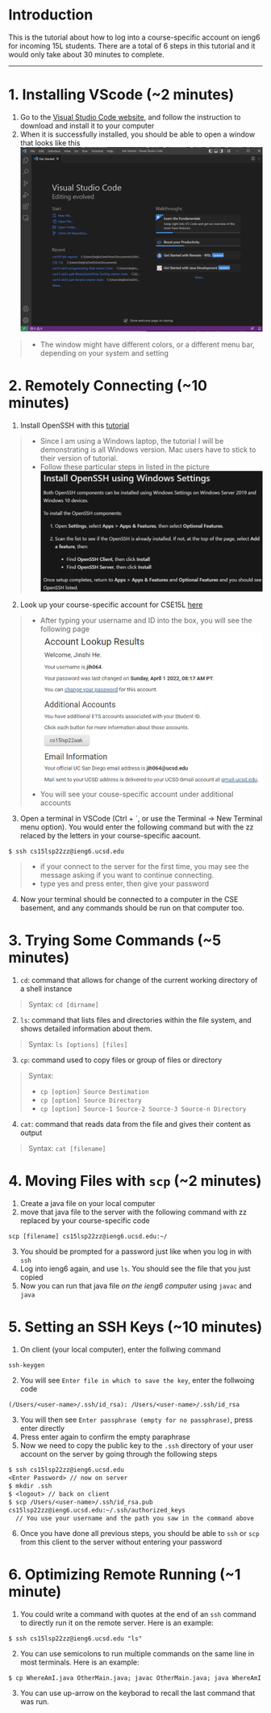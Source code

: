 # Introduction
This is the tutorial about how to log into a course-specific account on ieng6 for incoming 15L students. There are a total of 6 steps in this tutorial and it would only take about 30 minutes to complete.

---

# 1. Installing VScode (~2 minutes)
1. Go to the [Visual Studio Code website](https://code.visualstudio.com/), and follow the instruction to download and install it to your computer
2. When it is successfully installed, you should be able to open a window that looks like this
![Image](image\1.1.png)
> * The window might have different colors, or a different menu bar, depending on your system and setting

# 2. Remotely Connecting (~10 minutes)
1. Install OpenSSH with this [tutorial](https://docs.microsoft.com/en-us/windows-server/administration/openssh/openssh_install_firstuse)
> * Since I am using a Windows laptop, the tutorial I will be demonstrating is all Windows version. Mac users have to stick to their version of tutorial.
> * Follow these particular steps in listed in the picture
> ![image](image\2.1.png)
2. Look up your course-specific account for CSE15L [here](https://sdacs.ucsd.edu/~icc/index.php)
> * After typing your username and ID into the box, you will see the following page
> ![image](image\2.2.png)
> * You will see your couse-specific account under additional accounts
3. Open a terminal in VSCode (Ctrl + `, or use the Terminal -> New Terminal menu option). You would enter the following command but with the zz relaced by the letters in your course-specific aacount. 
```
$ ssh cs15lsp22zz@ieng6.ucsd.edu
```
> * if your connect to the server for the first time, you may see the message asking if you want to continue connecting.
> * type yes and press enter, then give your password
4. Now your terminal should be connected to a computer in the CSE basement, and any commands should be run on that computer too. 

# 3. Trying Some Commands (~5 minutes)
1. `cd`: command that allows for change of the current working directory of a shell instance
> Syntax: `cd [dirname]`
2. `ls`: command that lists files and directories within the file system, and shows detailed information about them.
> Syntax: `ls [options] [files]`
3. `cp`: command used to copy files or group of files or directory
> Syntax:
> * `cp [option] Source Destimation`
> * `cp [option] Source Directory`
> * `cp [option] Source-1 Source-2 Source-3 Source-n Directory`
4. `cat`: command that reads data from the file and gives their content as output
> Syntax: `cat [filename]`

# 4. Moving Files with `scp` (~2 minutes)
1. Create a java file on your local computer
2. move that java file to the server with the following command with zz replaced by your course-specific code
```
scp [filename] cs15lsp22zz@ieng6.ucsd.edu:~/
```
3. You should be prompted for a password just like when you log in with `ssh`
4. Log into ieng6 again, and use `ls`. You should see the file that you just copied
5. Now you can run that java file *on the ieng6 computer* using `javac` and `java`

# 5. Setting an SSH Keys (~10 minutes)
1. On client (your local computer), enter the follwing command 
```
ssh-keygen
```
2. You will see `Enter file in which to save the key`, enter the follwoing code
```
(/Users/<user-name>/.ssh/id_rsa): /Users/<user-name>/.ssh/id_rsa
```
3. You will then see `Enter passphrase (empty for no passphrase)`, press enter directly
4. Press enter again to confirm the empty paraphrase
5. Now we need to copy the public key to the `.ssh` directory of your user account on the server by going through the following steps
```
$ ssh cs15lsp22zz@ieng6.ucsd.edu
<Enter Password> // now on server
$ mkdir .ssh
$ <logout> // back on client
$ scp /Users/<user-name>/.ssh/id_rsa.pub cs15lsp22zz@ieng6.ucsd.edu:~/.ssh/authorized_keys
  // You use your username and the path you saw in the command above
```
6. Once you have done all previous steps, you should be able to `ssh` or `scp` from this client to the server without entering your password

# 6. Optimizing Remote Running (~1 minute)
1. You could write a command with quotes at the end of an `ssh` command to directly run it on the remote server. Here is an example:
```
$ ssh cs15lsp22zz@ieng6.ucsd.edu "ls"
```
2. You can use semicolons to run multiple commands on the same line in most terminals. Here is an example:
```
$ cp WhereAmI.java OtherMain.java; javac OtherMain.java; java WhereAmI
```
3. You can use up-arrow on the keyborad to recall the last command that was run.

